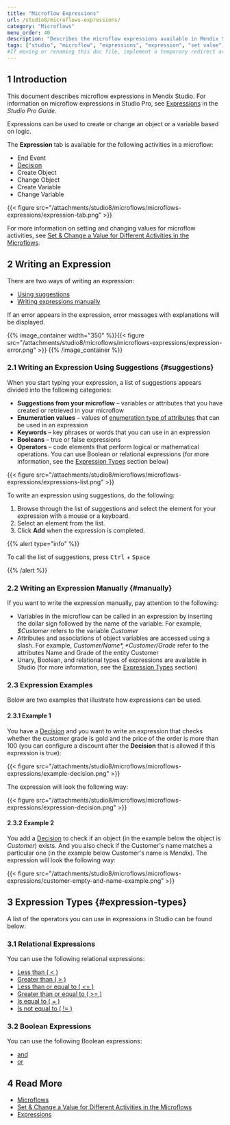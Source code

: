 ```yaml
---
title: "Microflow Expressions"
url: /studio8/microflows-expressions/
category: "Microflows"
menu_order: 40
description: "Describes the microflow expressions available in Mendix Studio."
tags: ["studio", "microflow", "expressions", "expression", "set value", "variable"]
#If moving or renaming this doc file, implement a temporary redirect and let the respective team know they should update the URL in the product. See Mapping to Products for more details.
---
```


## 1 Introduction 

This document describes microflow expressions in Mendix Studio. For information on microflow expressions in Studio Pro, see [Expressions](/refguide8/expressions/) in the *Studio Pro Guide*. 

Expressions can be used to create or change an object or a variable based on logic. 

The **Expression** tab is available for the following activities in a microflow:

*  End Event
*  [Decision](/studio8/microflows-decision/)
*  Create Object
*  Change Object
*  Create Variable 
*  Change Variable

{{< figure src="/attachments/studio8/microflows/microflows-expressions/expression-tab.png" >}}

For more information on setting and changing values for microflow activities, see [Set & Change a Value for Different Activities in the Microflows](/studio8/microflows-setting-and-changing-value/).

## 2 Writing an Expression

There are two ways of writing an expression:

* [Using suggestions](#suggestions)
* [Writing expressions manually](#manually)

If an error appears in the expression, error messages with explanations will be displayed. 

{{% image_container width="350" %}}{{< figure src="/attachments/studio8/microflows/microflows-expressions/expression-error.png" >}}
{{% /image_container %}}

### 2.1 Writing an Expression Using Suggestions {#suggestions}

When you start typing your expression, a list of suggestions appears divided into the following categories:

* **Suggestions from your microflow** – variables or attributes that you have created or retrieved in your microflow
* **Enumeration values** – values of [enumeration type of attributes](/studio8/domain-models-enumeration/) that can be used in an expression
* **Keywords** – key phrases or words that you can use in an expression
* **Booleans** – true or false expressions
* **Operators** – code elements that perform logical or mathematical operations. You can use Boolean or relational expressions (for more information, see the [Expression Types](#expression-types) section below)

{{< figure src="/attachments/studio8/microflows/microflows-expressions/expressions-list.png" >}}

To write an expression using suggestions, do the following:

1. Browse through the list of suggestions and select the element for your expression with a mouse or a keyboard.
2. Select an element from the list.
4. Click **Add** when the expression is completed.

{{% alert type="info" %}}

To call the list of suggestions, press <kbd>Ctrl</kbd> + <kbd>Space</kbd>

{{% /alert %}}

### 2.2 Writing an Expression Manually {#manually}

If you want to write the expression manually, pay attention to the following:

* Variables in the microflow can be called in an expression by inserting the dollar sign followed by the name of the variable. For example, *$Customer* refers to the variable *Customer*  
* Attributes and associations of object variables are accessed using a slash. For example, *$Customer/Name*, *$Customer/Grade* refer to the attributes Name and Grade of the entity Customer 
* Unary, Boolean, and relational types of expressions are available in Studio (for more information, see the [Expression Types](#expression-types) section)

### 2.3  Expression Examples

Below are two examples that illustrate how expressions can be used. 

#### 2.3.1 Example 1

You have a [Decision](/studio8/microflows-decision/) and you want to write an expression that checks whether the customer grade is gold and the price of the order is more than 100 (you can configure a discount after the **Decision** that is allowed if this expression is true):

{{< figure src="/attachments/studio8/microflows/microflows-expressions/example-decision.png" >}} 

The expression will look the following way:

{{< figure src="/attachments/studio8/microflows/microflows-expressions/expression-decision.png" >}}

#### 2.3.2 Example 2

You add a [Decision](/studio8/microflows-decision/) to check if an object (in the example below the object is *Customer*) exists. And you also check if the Customer's name matches a particular one (in the example below Customer's name is *Mendix*). The expression will look the following way:

{{< figure src="/attachments/studio8/microflows/microflows-expressions/customer-empty-and-name-example.png" >}}

## 3 Expression Types {#expression-types}

A list of the operators you can use in expressions in Studio can be found below:

### 3.1 Relational Expressions

You can use the following relational expressions:

* [Less than ( < )](/refguide8/relational-expressions/)
* [Greater than ( > )](/refguide8/relational-expressions/)
* [Less than or equal to ( <= )](/refguide8/relational-expressions/)
* [Greater than or equal to ( >= )](/refguide8/relational-expressions/)
* [Is equal to ( = )](/refguide8/relational-expressions/)
* [Is not equal to ( != )](/refguide8/relational-expressions/)

### 3.2 Boolean Expressions

You can use the following Boolean expressions:

* [and](/refguide8/boolean-expressions/)
* [or](/refguide8/boolean-expressions/)

## 4 Read More

* [Microflows](/studio8/microflows/)
* [Set & Change a Value for Different Activities in the Microflows](/studio8/microflows-setting-and-changing-value/)
* [Expressions](/refguide8/expressions/)
